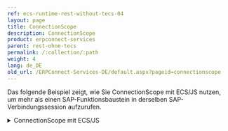```yaml
---
ref: ecs-runtime-rest-without-tecs-04
layout: page
title: ConnectionScope
description: ConnectionScope
product: erpconnect-services
parent: rest-ohne-tecs
permalink: /:collection/:path
weight: 4
lang: de_DE
old_url: /ERPConnect-Services-DE/default.aspx?pageid=connectionscope
---
```


Das folgende Beispiel zeigt, wie Sie ConnectionScope mit ECS/JS nutzen, um mehr als einen SAP-Funktionsbaustein in derselben SAP-Verbindungssession aufzurufen. 

<details>
<summary>ConnectionScope mit ECS/JS</summary>
{% highlight javascript %}
$(document).ready(function () {
//
//
//
//
// ========== BEGIN SCOPE ==========
//
//
//
$.ajax({
    contentType: 'application/json; charset=utf-8',
    // if default ecs application, then empty string, if custom, then object>>  data: JSON.stringify('{applicationName: "ecc1"}')
    data: JSON.stringify(''),
    dataType: 'json',
    type: 'POST',
    url: '/_vti_bin/ERPConnectServiceRest.svc/BeginConnectionScope'
})
    .done(function (data_begin_scope) {
        console.log('scope begin: %o', data_begin_scope);
        if (data_begin_scope.error) {
            alert(JSON.stringify(data_begin_scope.error));
            return;
        }
        //
        //
        //
        //
        // ========== CREATE FUNCTION ==========
        //
        //
        //
        $.ajax({         
            contentType: 'application/json; charset=utf-8',
            data: JSON.stringify({
                //applicationName: 'ecc',
                // SET SCOPE HERE
                //             
         // <<<<<<<<<< SCOPE SET WITH EACH FUNCTION >>>>>>>>>>>
                connectionScope: data_begin_scope.result,
                //
                //
                name: 'BAPI_PO_CREATE'
            }),
            dataType: 'json',
            type: 'POST',
            url: '/_vti_bin/ERPConnectServiceRest.svc/CreateFunction'
        })
            .done(function (data_created) {             
                console.log('function created: %o', data_created);
                if (data_created.error) {
                    alert(JSON.stringify(data_created.error));
                }
                // set your fields here
                var po_header = data_created.result.exports.PO_HEADER.paramValue.values;
                po_header.DOC_TYPE = 'NB';
                po_header.PURCH_ORG = '1000';
                po_header.PUR_GROUP = '010';
                po_header.VENDOR = '0000001070';
  
                // Create an Item using a table PO_ITEMS
                var po_items = data.result.tables.PO_ITEMS.rows;              
                po_items.push({
                    PO_ITEM: "1",
                    PUR_MAT: "B-7000",
                    PLANT: "1000"
                });
  
                // Create and fill schedules using a table PO_ITEM_SCHEDULES
                var po_item_schedules = data.result.tables.PO_ITEM_SCHEDULES.rows;
                po_item_schedules.push({
                    PO_ITEM: "1",
                    DELIV_DATE: "20141022",
                    QUANTITY: 10
                });
  
                //
                //
                //
                //
                // ========== EXECUTE FUNCTION ==========
                //
                //
                //
                $.ajax({                     
                    contentType: 'application/json; charset=utf-8',
                    data: JSON.stringify({
                        //applicationName: 'ecc',
                        'function': data_created.result,
                        //
                        //
                        // <<<<<<<<<< SCOPE SET WITH EACH FUNCTION >>>>>>>>>>>
                        connectionScope: data_begin_scope.result
                        //
                        //
                        // data_created result of CreateFunction is input for ExecuteFunction
                    }),
                    dataType: 'json',
                    type: 'POST',
                    url: '/_vti_bin/ERPConnectServiceRest.svc/ExecuteFunction'
                })
                    .done(function (data_exec) {
                        console.log('function executed: %o', data_exec);
                        if (data_exec.error) {                             
                            // processing error, ecs tried but could not COMPLETE processomg the query
                            alert(JSON.stringify(data_exec.error));
                            return;
                        }                     
                        //
                        //
                        //
                        //
                        // ========== CREATE COMMIT ==========
                        //
                        //
                        //
                        $.ajax({                     
                            contentType: 'application/json; charset=utf-8',
                            data: JSON.stringify({
                                //applicationName: 'ecc',
                                //
                  //<<<<<<<<< SCOPE SET WITH EACH FUNCTION >>>>>>>>>>>
                                connectionScope: data_begin_scope.result,
                                //
                                //
                                name: 'BAPI_TRANSACTION_COMMIT'
                            }),
                            dataType: 'json',
                            type: 'POST',
                            url: '/_vti_bin/ERPConnectServiceRest.svc/CreateFunction',
                        })
                            .done(function (data_commit_created) {
                                console.log('commit created: %o', data_commit_created);
                                if (data_commit_created.error) {                             
                              // processing error, ecs tried but could not COMPLETE process the query
                                    alert(JSON.stringify(data_commit_created.error));
                                    return;
                                }                     
                                //
                                //
                                //
                                //
                                // ========== EXECUTE COMMIT ==========
                                //
                                //
                                //
                                $.ajax({                     
                                    contentType: 'application/json; charset=utf-8',
                                    data: JSON.stringify({
                                        //applicationName: 'ecc',
                                        //
                                        //
                                        // <<<<<<<<<< SCOPE SET WITH EACH FUNCTION >>>>>>>>>>>
                                        connectionScope: data_begin_scope.result,
                                        //
                                        //
                                        'function': data_commit_created.result
                                    }),
                                    dataType: 'json',
                                    type: 'POST',
                                    url: '/_vti_bin/ERPConnectServiceRest.svc/ExecuteFunction'
                                })
                                    .done(function (data_commit_exec) {
                                        console.log('commit executed: %o', data_commit_exec);
                                        if (data_commit_exec.error) {                             
                     // processing error, ecs tried but could not COMPLETE process the query
                                            alert(JSON.stringify(data_commit_exec.error));
                                            return;
                                        }                     
                                        //
                                        //
                                        //
                                        //
                                        // ========== END SCOPE ==========
                                        //
                                        //
                                        //
                                        $.ajax({                     
                                            contentType: 'application/json; charset=utf-8',
                                            data: JSON.stringify({
                                                //applicationName: 'ecc',
                                                //
                                                //                                             // <<<<< SCOPE SET WITH EACH FUNCTION >>>>>>>>
                                                connectionScope: data_begin_scope.result,
                                                //
                                                //
                                            }),
                                            dataType: 'json',
                                            type: 'POST',
                                            url: '/_vti_bin/ERPConnectServiceRest.svc/EndConnectionScope'
                                        })
                                            .done(function (data_scope_end) {
                                                console.log('end scope: %o', data_scope_end);
                                                if (data_scope_end.error) {                             
                      // processing error, ecs tried but could not COMPLETE process the query
                                                    alert(JSON.stringify(data_scope_end.error));
                                                    return;
                                                }                     
                                                //
                                                //
                                                //
                                                //
                                                // ========== ALL COMPLETE ==========
                                                //
                                                //
                                                //
                                                alert(data_scope_end.result);
                                                                     //<
                                            })
                                            .fail(function (data_scope_end_fail) {
                                   // connection/request error (ecs could not START processing
                                                       // the request / parameter signatures not correct)
                                                alert(JSON.stringify(data_scope_end_fail));
                                            });
                                    })
                                    .fail(function (data_commit_exec_fail) {
                                        // connection/request error (ecs could not START processing
                                                         // the request / parameter signatures not correct)
                                        alert(JSON.stringify(data_commit_exec_fail));
                                    });
                            })
                            .fail(function (data_commit_created_fail) {
                                // connection/request error (ecs could not START processing
                                             // the request / parameter signatures not correct)
                                alert(JSON.stringify(data_commit_created_fail));
                            });
                    })
                    .fail(function (data_exec_fail) {
                        // connection/request error (ecs could not START processing
                                  // the request / parameter signatures not correct)
                        alert(JSON.stringify(data_exec_fail));
                    });        
            })
            .fail(function (data_create_fail) {
                // connection/request error (ecs could not START processing
                       // the request / parameter signatures not correct)
                alert(JSON.stringify(data_create_fail));
            });
    })
    .fail(function (begin_scope_fail) {
        // connection/request error (ecs could not START processing
           // the request / parameter signatures not correct)
        alert(JSON.stringify(begin_scope_fail));
    });
});
{% endhighlight %}
</details>